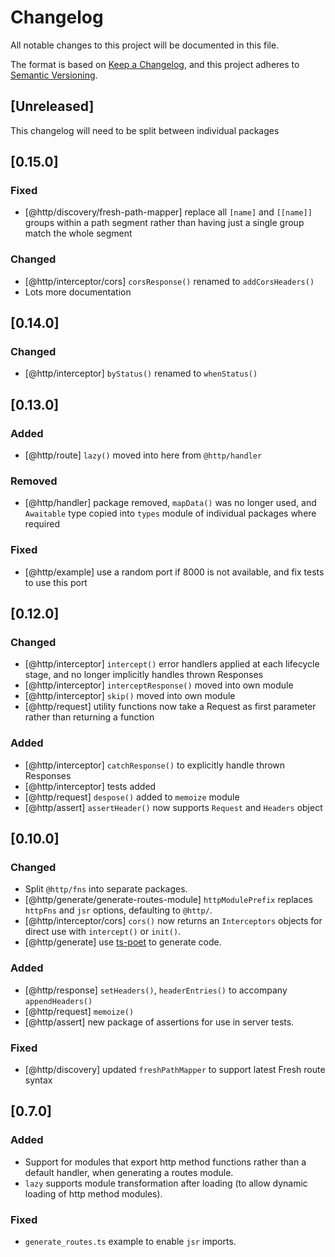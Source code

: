 # Changelog

All notable changes to this project will be documented in this file.

The format is based on [Keep a Changelog](https://keepachangelog.com/en/1.1.0/),
and this project adheres to
[Semantic Versioning](https://semver.org/spec/v2.0.0.html).

## [Unreleased]

This changelog will need to be split between individual packages

## [0.15.0]

### Fixed

- [@http/discovery/fresh-path-mapper] replace all `[name]` and `[[name]]` groups
  within a path segment rather than having just a single group match the whole
  segment

### Changed

- [@http/interceptor/cors] `corsResponse()` renamed to `addCorsHeaders()`
- Lots more documentation

## [0.14.0]

### Changed

- [@http/interceptor] `byStatus()` renamed to `whenStatus()`

## [0.13.0]

### Added

- [@http/route] `lazy()` moved into here from `@http/handler`

### Removed

- [@http/handler] package removed, `mapData()` was no longer used, and
  `Awaitable` type copied into `types` module of individual packages where
  required

### Fixed

- [@http/example] use a random port if 8000 is not available, and fix tests to
  use this port

## [0.12.0]

### Changed

- [@http/interceptor] `intercept()` error handlers applied at each lifecycle
  stage, and no longer implicitly handles thrown Responses
- [@http/interceptor] `interceptResponse()` moved into own module
- [@http/interceptor] `skip()` moved into own module
- [@http/request] utility functions now take a Request as first parameter rather
  than returning a function

### Added

- [@http/interceptor] `catchResponse()` to explicitly handle thrown Responses
- [@http/interceptor] tests added
- [@http/request] `despose()` added to `memoize` module
- [@http/assert] `assertHeader()` now supports `Request` and `Headers` object

## [0.10.0]

### Changed

- Split `@http/fns` into separate packages.
- [@http/generate/generate-routes-module] `httpModulePrefix` replaces `httpFns`
  and `jsr` options, defaulting to `@http/`.
- [@http/interceptor/cors] `cors()` now returns an `Interceptors` objects for
  direct use with `intercept()` or `init()`.
- [@http/generate] use [ts-poet](https://github.com/stephenh/ts-poet) to
  generate code.

### Added

- [@http/response] `setHeaders()`, `headerEntries()` to accompany
  `appendHeaders()`
- [@http/request] `memoize()`
- [@http/assert] new package of assertions for use in server tests.

### Fixed

- [@http/discovery] updated `freshPathMapper` to support latest Fresh route
  syntax

## [0.7.0]

### Added

- Support for modules that export http method functions rather than a default
  handler, when generating a routes module.
- `lazy` supports module transformation after loading (to allow dynamic loading
  of http method modules).

### Fixed

- `generate_routes.ts` example to enable `jsr` imports.
